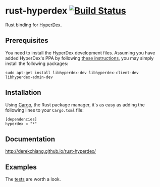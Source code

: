 # rust-hyperdex [![Build Status](https://travis-ci.org/derekchiang/rust-hyperdex.svg?branch=master)](https://travis-ci.org/derekchiang/rust-hyperdex)

Rust binding for [HyperDex](http://hyperdex.org/).

## Prerequisites

You need to install the HyperDex development files.  Assuming you have added HyperDex's PPA by following [these instructions](http://hyperdex.org/download/), you may simply install the following packages:

    sudo apt-get install libhyperdex-dev libhyperdex-client-dev libhyperdex-admin-dev

## Installation

Using [Cargo](https://crates.io/), the Rust package manager, it's as easy as adding the following lines to your `Cargo.toml` file:

    [dependencies]
    hyperdex = "*"

## Documentation

http://derekchiang.github.io/rust-hyperdex/

## Examples

The [tests](src/test.rs) are worth a look.
